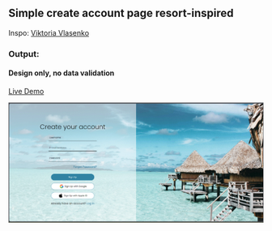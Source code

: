## Simple create account page resort-inspired

<p>Inspo: <a href="https://www.behance.net/gallery/167562565/Log-in-Sign-up-pages?tracking_source=search_projects%7Clog+in+form">Viktoria Vlasenko </a></p>

### Output:
#### Design only, no data validation
[Live Demo](https://dessagdevera.github.io/Digital-Clock/)


<img src="/assets/output.png">
